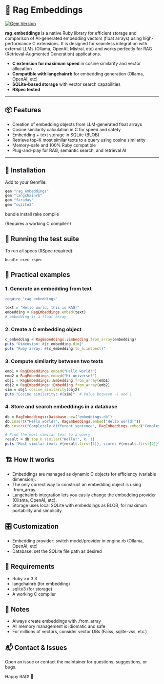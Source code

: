 # 💎 Rag Embeddings  

[![Gem Version](https://badge.fury.io/rb/rag_embeddings.svg)](https://badge.fury.io/rb/rag_embeddings)

**rag_embeddings** is a native Ruby library for efficient storage and comparison of AI-generated embedding vectors (float arrays) using high-performance C extensions. It is designed for seamless integration with external LLMs (Ollama, OpenAI, Mistral, etc) and works perfectly for RAG (Retrieval-Augmented Generation) applications.

- **C extension for maximum speed** in cosine similarity and vector allocation
- **Compatible with langchainrb** for embedding generation (Ollama, OpenAI, etc)
- **SQLite-based storage** with vector search capabilities
- **RSpec tested**

---

## 📦 Features

- Creation of embedding objects from LLM-generated float arrays
- Cosine similarity calculation in C for speed and safety
- Embedding + text storage in SQLite (BLOB)
- Retrieve top-K most similar texts to a query using cosine similarity
- Memory-safe and 100% Ruby compatible
- Plug-and-play for RAG, semantic search, and retrieval AI

---

## 🔧 Installation

Add to your Gemfile:

```ruby
gem "rag_embeddings"
gem "langchainrb"
gem "faraday"
gem "sqlite3"
```

bundle install
rake compile

(Requires a working C compiler!)

## 🏁 Running the test suite

To run all specs (RSpec required):

`bundle exec rspec`

## 🧪 Practical examples

### 1. Generate an embedding from text

```ruby
require "rag_embeddings"

text = "Hello world, this is RAG!"
embedding = RagEmbeddings.embed(text)
# embedding is a float array
```

### 2. Create a C embedding object

```ruby
c_embedding = RagEmbeddings::Embedding.from_array(embedding)
puts "Dimension: #{c_embedding.dim}"
puts "Ruby array: #{c_embedding.to_a.inspect}"
```

### 3. Compute similarity between two texts

```ruby
emb1 = RagEmbeddings.embed("Hello world!")
emb2 = RagEmbeddings.embed("Hi universe!")
obj1 = RagEmbeddings::Embedding.from_array(emb1)
obj2 = RagEmbeddings::Embedding.from_array(emb2)
sim = obj1.cosine_similarity(obj2)
puts "Cosine similarity: #{sim}"  # Value between -1 and 1
```

### 4. Store and search embeddings in a database

```ruby
db = RagEmbeddings::Database.new("embeddings.db")
db.insert("Hello world!", RagEmbeddings.embed("Hello world!"))
db.insert("Completely different sentence", RagEmbeddings.embed("Completely different sentence"))

# Find the most similar text to a query
result = db.top_k_similar("Hello!", k: 1)
puts "Most similar text: #{result.first[1]}, score: #{result.first[2]}"
```

## 🏗️ How it works

- Embeddings are managed as dynamic C objects for efficiency (variable dimension).
- The only correct way to construct an embedding object is using .from_array.
- Langchainrb integration lets you easily change the embedding provider (Ollama, OpenAI, etc).
- Storage uses local SQLite with embeddings as BLOB, for maximum portability and simplicity.

## 🎛️ Customization

- Embedding provider: switch model/provider in engine.rb (Ollama, OpenAI, etc)
- Database: set the SQLite file path as desired

## 👷 Requirements

- Ruby >= 3.3
- langchainrb (for embedding)
- sqlite3 (for storage)
- A working C compiler

## 📑 Notes

- Always create embeddings with .from_array
- All memory management is idiomatic and safe
- For millions of vectors, consider vector DBs (Faiss, sqlite-vss, etc.)

## 📬 Contact & Issues
Open an issue or contact the maintainer for questions, suggestions, or bugs.


Happy RAG! 🚀
